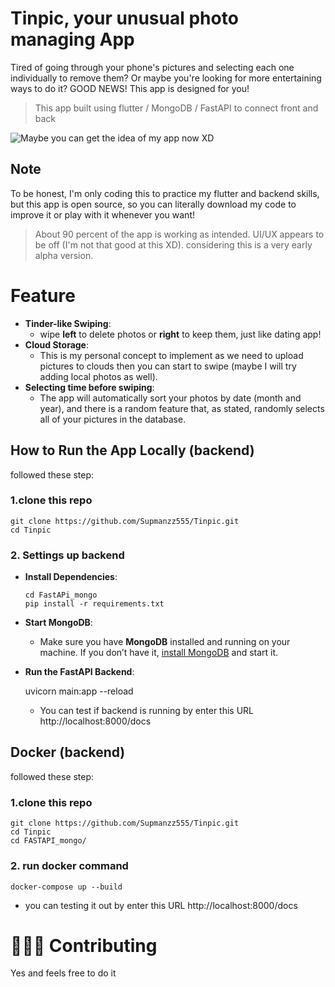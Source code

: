 
# Tinpic, your unusual photo managing App
Tired of going through your phone's pictures and selecting each one individually to remove them? Or maybe you're looking for more entertaining ways to do it? GOOD NEWS! This app is designed for you!

  

> This app built using flutter / MongoDB / FastAPI to connect front and back

![Maybe you can get the idea of my app now XD](https://media3.giphy.com/media/v1.Y2lkPTc5MGI3NjExM3lrdGE4cHkwcHNjcW03ZTBvaGFmaGFweXZtZDV6eGRuZWkxNWIwNCZlcD12MV9pbnRlcm5hbF9naWZfYnlfaWQmY3Q9Zw/26mkhMYkitO7DoJuU/giphy.gif)

## Note
To be honest, I'm only coding this to practice my flutter and backend skills, but this app is open source, so you can literally download my code to improve it or play with it whenever you want!

> About 90 percent of the app is working as intended. UI/UX appears to be off (I'm not that good at this XD). considering this is a very early alpha version.


# Feature

 - **Tinder-like Swiping**:
	 - wipe **left** to delete photos or **right** to keep them, just like dating app!
- **Cloud Storage**:
	- This is my personal concept to implement as we need to upload pictures to clouds then you can start to swipe (maybe I will try adding local photos as well).
- **Selecting time before swiping**:
	- The app will automatically sort your photos by date (month and year), and there is a random feature that, as stated, randomly selects all of your pictures in the database.


## How to Run the App Locally (backend)
followed these step:
### 1.clone this repo

	git clone https://github.com/Supmanzz555/Tinpic.git
	cd Tinpic
	
### 2. Settings up backend
-	**Install Dependencies**:

	~~~
    cd FastAPi_mongo
    pip install -r requirements.txt
-	**Start MongoDB**:
	-	Make sure you have **MongoDB** installed and running on your machine. If you don’t have it, [install MongoDB](https://www.mongodb.com/try/download/community) and start it.

-	**Run the FastAPI Backend**:

    uvicorn main:app --reload
	
	-	You can test if backend is running by enter this URL
	http://localhost:8000/docs


## Docker (backend)
followed these step:
### 1.clone this repo

	git clone https://github.com/Supmanzz555/Tinpic.git
	cd Tinpic
	cd FASTAPI_mongo/

### 2. run docker command

    docker-compose up --build

- you can testing it out by enter this URL
	 http://localhost:8000/docs


# 🧑‍🤝‍🧑 Contributing
Yes and feels free to do it 




